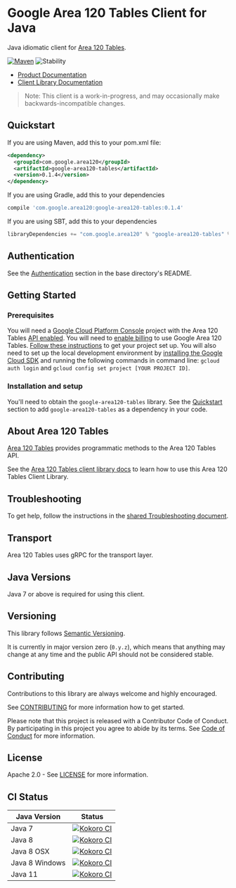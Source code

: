 # Google Area 120 Tables Client for Java

Java idiomatic client for [Area 120 Tables][product-docs].

[![Maven][maven-version-image]][maven-version-link]
![Stability][stability-image]

- [Product Documentation][product-docs]
- [Client Library Documentation][javadocs]

> Note: This client is a work-in-progress, and may occasionally
> make backwards-incompatible changes.

## Quickstart


If you are using Maven, add this to your pom.xml file:

```xml
<dependency>
  <groupId>com.google.area120</groupId>
  <artifactId>google-area120-tables</artifactId>
  <version>0.1.4</version>
</dependency>
```

If you are using Gradle, add this to your dependencies
```Groovy
compile 'com.google.area120:google-area120-tables:0.1.4'
```
If you are using SBT, add this to your dependencies
```Scala
libraryDependencies += "com.google.area120" % "google-area120-tables" % "0.1.4"
```

## Authentication

See the [Authentication][authentication] section in the base directory's README.

## Getting Started

### Prerequisites

You will need a [Google Cloud Platform Console][developer-console] project with the Area 120 Tables [API enabled][enable-api].
You will need to [enable billing][enable-billing] to use Google Area 120 Tables.
[Follow these instructions][create-project] to get your project set up. You will also need to set up the local development environment by
[installing the Google Cloud SDK][cloud-sdk] and running the following commands in command line:
`gcloud auth login` and `gcloud config set project [YOUR PROJECT ID]`.

### Installation and setup

You'll need to obtain the `google-area120-tables` library.  See the [Quickstart](#quickstart) section
to add `google-area120-tables` as a dependency in your code.

## About Area 120 Tables


[Area 120 Tables][product-docs] provides programmatic methods to the Area 120 Tables API.

See the [Area 120 Tables client library docs][javadocs] to learn how to
use this Area 120 Tables Client Library.






## Troubleshooting

To get help, follow the instructions in the [shared Troubleshooting document][troubleshooting].

## Transport

Area 120 Tables uses gRPC for the transport layer.

## Java Versions

Java 7 or above is required for using this client.

## Versioning


This library follows [Semantic Versioning](http://semver.org/).


It is currently in major version zero (``0.y.z``), which means that anything may change at any time
and the public API should not be considered stable.

## Contributing


Contributions to this library are always welcome and highly encouraged.

See [CONTRIBUTING][contributing] for more information how to get started.

Please note that this project is released with a Contributor Code of Conduct. By participating in
this project you agree to abide by its terms. See [Code of Conduct][code-of-conduct] for more
information.

## License

Apache 2.0 - See [LICENSE][license] for more information.

## CI Status

Java Version | Status
------------ | ------
Java 7 | [![Kokoro CI][kokoro-badge-image-1]][kokoro-badge-link-1]
Java 8 | [![Kokoro CI][kokoro-badge-image-2]][kokoro-badge-link-2]
Java 8 OSX | [![Kokoro CI][kokoro-badge-image-3]][kokoro-badge-link-3]
Java 8 Windows | [![Kokoro CI][kokoro-badge-image-4]][kokoro-badge-link-4]
Java 11 | [![Kokoro CI][kokoro-badge-image-5]][kokoro-badge-link-5]

[product-docs]: https://area120.google.com/
[javadocs]: https://googleapis.dev/java/google-area120-tables/latest/index.html
[kokoro-badge-image-1]: http://storage.googleapis.com/cloud-devrel-public/java/badges/java-area120-tables/java7.svg
[kokoro-badge-link-1]: http://storage.googleapis.com/cloud-devrel-public/java/badges/java-area120-tables/java7.html
[kokoro-badge-image-2]: http://storage.googleapis.com/cloud-devrel-public/java/badges/java-area120-tables/java8.svg
[kokoro-badge-link-2]: http://storage.googleapis.com/cloud-devrel-public/java/badges/java-area120-tables/java8.html
[kokoro-badge-image-3]: http://storage.googleapis.com/cloud-devrel-public/java/badges/java-area120-tables/java8-osx.svg
[kokoro-badge-link-3]: http://storage.googleapis.com/cloud-devrel-public/java/badges/java-area120-tables/java8-osx.html
[kokoro-badge-image-4]: http://storage.googleapis.com/cloud-devrel-public/java/badges/java-area120-tables/java8-win.svg
[kokoro-badge-link-4]: http://storage.googleapis.com/cloud-devrel-public/java/badges/java-area120-tables/java8-win.html
[kokoro-badge-image-5]: http://storage.googleapis.com/cloud-devrel-public/java/badges/java-area120-tables/java11.svg
[kokoro-badge-link-5]: http://storage.googleapis.com/cloud-devrel-public/java/badges/java-area120-tables/java11.html
[stability-image]: https://img.shields.io/badge/stability-alpha-orange
[maven-version-image]: https://img.shields.io/maven-central/v/com.google.area120/google-area120-tables.svg
[maven-version-link]: https://search.maven.org/search?q=g:com.google.area120%20AND%20a:google-area120-tables&core=gav
[authentication]: https://github.com/googleapis/google-cloud-java#authentication
[developer-console]: https://console.developers.google.com/
[create-project]: https://cloud.google.com/resource-manager/docs/creating-managing-projects
[cloud-sdk]: https://cloud.google.com/sdk/
[troubleshooting]: https://github.com/googleapis/google-cloud-common/blob/master/troubleshooting/readme.md#troubleshooting
[contributing]: https://github.com/googleapis/java-area120-tables/blob/master/CONTRIBUTING.md
[code-of-conduct]: https://github.com/googleapis/java-area120-tables/blob/master/CODE_OF_CONDUCT.md#contributor-code-of-conduct
[license]: https://github.com/googleapis/java-area120-tables/blob/master/LICENSE
[enable-billing]: https://cloud.google.com/apis/docs/getting-started#enabling_billing
[enable-api]: https://console.cloud.google.com/flows/enableapi?apiid=area120-tables.googleapis.com
[libraries-bom]: https://github.com/GoogleCloudPlatform/cloud-opensource-java/wiki/The-Google-Cloud-Platform-Libraries-BOM
[shell_img]: https://gstatic.com/cloudssh/images/open-btn.png
